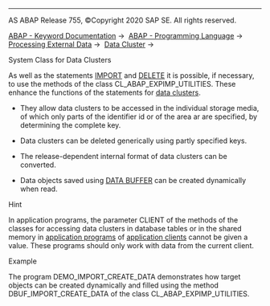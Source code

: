   

* * *

AS ABAP Release 755, ©Copyright 2020 SAP SE. All rights reserved.

[ABAP - Keyword Documentation](https://help.sap.com/doc/abapdocu_755_index_htm/7.55/en-US/abenabap.htm) →  [ABAP - Programming Language](https://help.sap.com/doc/abapdocu_755_index_htm/7.55/en-US/abenabap_reference.htm) →  [Processing External Data](https://help.sap.com/doc/abapdocu_755_index_htm/7.55/en-US/abenabap_language_external_data.htm) →  [Data Cluster](https://help.sap.com/doc/abapdocu_755_index_htm/7.55/en-US/abendata_cluster.htm) → 

System Class for Data Clusters

As well as the statements [IMPORT](https://help.sap.com/doc/abapdocu_755_index_htm/7.55/en-US/abapimport_data_cluster.htm) and [DELETE](https://help.sap.com/doc/abapdocu_755_index_htm/7.55/en-US/abapdelete_cluster.htm) it is possible, if necessary, to use the methods of the class CL\_ABAP\_EXPIMP\_UTILITIES. These enhance the functions of the statements for [data clusters](https://help.sap.com/doc/abapdocu_755_index_htm/7.55/en-US/abendata_cluster_glosry.htm "Glossary Entry").

-   They allow data clusters to be accessed in the individual storage media, of which only parts of the identifier id or of the area ar are specified, by determining the complete key.

-   Data clusters can be deleted generically using partly specified keys.

-   The release-dependent internal format of data clusters can be converted.

-   Data objects saved using [DATA BUFFER](https://help.sap.com/doc/abapdocu_755_index_htm/7.55/en-US/abapexport_data_cluster_medium.htm) can be created dynamically when read.

Hint

In application programs, the parameter CLIENT of the methods of the classes for accessing data clusters in database tables or in the shared memory in [application programs](https://help.sap.com/doc/abapdocu_755_index_htm/7.55/en-US/abenapplication_program_glosry.htm "Glossary Entry") of [application clients](https://help.sap.com/doc/abapdocu_755_index_htm/7.55/en-US/abenapplication_client_glosry.htm "Glossary Entry") cannot be given a value. These programs should only work with data from the current client.

Example

The program DEMO\_IMPORT\_CREATE\_DATA demonstrates how target objects can be created dynamically and filled using the method DBUF\_IMPORT\_CREATE\_DATA of the class CL\_ABAP\_EXPIMP\_UTILITIES.